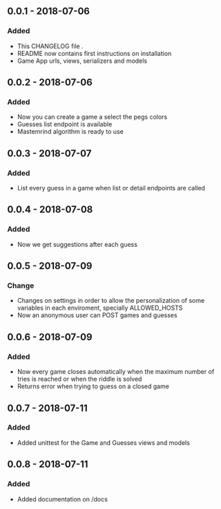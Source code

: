 ## 0.0.1 - 2018-07-06
### Added
- This CHANGELOG file .
- README now contains first instructions on installation
- Game App urls, views, serializers and models

## 0.0.2 - 2018-07-06
### Added
- Now you can create a game a select the pegs colors
- Guesses list endpoint is available
- Mastemrind algorithm is ready to use

## 0.0.3 - 2018-07-07
### Added
- List every guess in a game when list or detail endpoints are called

## 0.0.4 - 2018-07-08
### Added
- Now we get suggestions after each guess

## 0.0.5 - 2018-07-09
### Change
- Changes on settings in order to allow the personalization of some variables in each enviroment, 
specially ALLOWED_HOSTS
- Now an anonymous user can POST games and guesses

## 0.0.6 - 2018-07-09
### Added
- Now every game closes automatically when the maximum number of tries is reached or when the riddle is solved
- Returns error when trying to guess on a closed game

## 0.0.7 - 2018-07-11
### Added
- Added unittest for the Game and Guesses views and models

## 0.0.8 - 2018-07-11
### Added
- Added documentation on /docs
